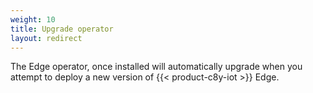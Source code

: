 ```yaml
---
weight: 10
title: Upgrade operator
layout: redirect
---
```


The Edge operator, once installed will automatically upgrade when you attempt to deploy a new version of {{< product-c8y-iot >}} Edge.
